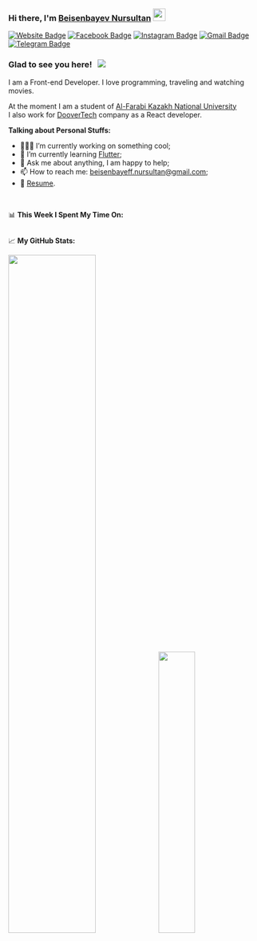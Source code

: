 ### Hi there, I'm <a href="https://github.com/Beisenbayev" target="_blank">Beisenbayev Nursultan</a> <img src="https://media.giphy.com/media/hvRJCLFzcasrR4ia7z/giphy.gif" width="25px">

<!-- [![Linkedin Badge](https://img.shields.io/badge/-LinkedIn-0e76a8?style=flat-square&logo=Linkedin&logoColor=white)](https://linkedin.com/in/beisenbayev) -->
[![Website Badge](https://img.shields.io/badge/Website-24A19C?style=flat&logo=google-chrome&logoColor=white)](https://beisenbayev.github.io/business-card-site/)
[![Facebook Badge](https://img.shields.io/badge/-Facebook-3b5998?style=flat&logo=Facebook&logoColor=white)](https://www.facebook.com/beisenbayeff)
[![Instagram Badge](https://img.shields.io/badge/-Instagram-bc2a8d?style=flat&logo=Instagram&logoColor=white)](https://www.instagram.com/_beisenbayev/)
[![Gmail Badge](https://img.shields.io/badge/-Gmail-EA4335?&style=flat&logo=Gmail&logoColor=white)](mailto:beisenbayeff.nursultan@gmail.com)
[![Telegram Badge](https://img.shields.io/badge/-Telegram-0088cc?style=flat&logo=Telegram&logoColor=white)](https://t.me/beisenbayeff)

### Glad to see you here! &nbsp; ![](https://visitor-badge.glitch.me/badge?page_id=Beisenbayev)

<p>I am a Front-end Developer. I love programming, traveling and watching movies.</p>

<p>At the moment I am a student of <a href="https://www.kaznu.kz/en/">Al-Farabi Kazakh National University</a><br>
I also work for <a href="https://github.com/doovertech">DooverTech</a> company as a React developer.</p>
  

**Talking about Personal Stuffs:**

- 👨🏻‍💻 I’m currently working on something cool;
- 🚀 I’m currently learning [Flutter](https://flutter.dev/);
- 💬 Ask me about anything, I am happy to help;
- 📫 How to reach me: beisenbayeff.nursultan@gmail.com;
- 📝 [Resume](https://hh.kz/resume/a3699464ff07671be00039ed1f67734c535a72).

</br>

📊 **This Week I Spent My Time On:**
<!--START_SECTION:waka-->
```text
```
<!--END_SECTION:waka-->


📈 **My GitHub Stats:**

<p style="display:inline;">
  <img  width="59%" src="https://github-readme-stats.vercel.app/api?username=beisenbayev&count_private=true&include_all_commits=true&hide=stars,contribs&hide_border=true&show_icons=true&theme=graywhite" />
  <img width="38%" src="https://github-readme-stats.vercel.app/api/top-langs/?username=beisenbayev&show_icons=true&hide_border=true&layout=compact&langs_count=6&theme=graywhite"/>
</p>
